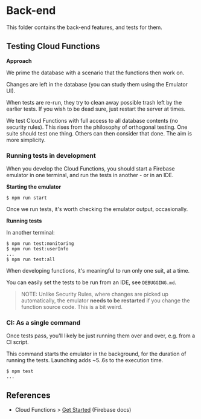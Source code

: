 # Back-end

This folder contains the back-end features, and tests for them.

## Testing Cloud Functions

**Approach**

We prime the database with a scenario that the functions then work on. 

Changes are left in the database (you can study them using the Emulator UI).

When tests are re-run, they try to clean away possible trash left by the earlier tests. If you wish to be dead sure, just restart the server at times. 

We test Cloud Functions with full access to all database contents (no security rules). This rises from the philosophy of orthogonal testing. One suite should test one thing. Others can then consider that done. The aim is more simplicity. 

### Running tests in development

When you develop the Cloud Functions, you should start a Firebase emulator in one terminal, and run the tests in another - or in an IDE.

**Starting the emulator**

```
$ npm run start
```

Once we run tests, it's worth checking the emulator output, occasionally.

**Running tests**

In another terminal:

```
$ npm run test:monitoring
$ npm run test:userInfo
...
$ npm run test:all
```

When developing functions, it's meaningful to run only one suit, at a time.

You can easily set the tests to be run from an IDE, see `DEBUGGING.md`. <!-- tbd. bring it here, from 'rules-test/DEBUGGING.md -->

>NOTE: Unlike Security Rules, where changes are picked up automatically, the emulator **needs to be restarted** if you change the function source code. This is a bit weird.


### CI: As a single command

Once tests pass, you'll likely be just running them over and over, e.g. from a CI script.

This command starts the emulator in the background, for the duration of running the tests. Launching adds ~5..6s to the execution time.

```
$ npm test
...
```

<!-- tbd. output above -->


## References

- Cloud Functions > [Get Started](https://firebase.google.com/docs/functions/get-started) (Firebase docs)
